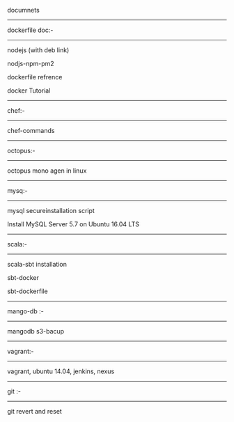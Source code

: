 documnets
__________
dockerfile doc:-
****************
nodejs (with deb link) 
<script src="https://gist.github.com/vikaschenny/2a5d8fcdaad20b0391e0777fdc11b488.js"></script>
nodjs-npm-pm2          
<script src="https://gist.github.com/vikaschenny/5278de5100cca1edbce1678d934dd351.js"></script>
dockerfile refrence    
<script src="https://gist.github.com/vikaschenny/dd099ece126efede0a782d29cab42dea.js"></script>
docker Tutorial        
<script src="https://gist.github.com/vikaschenny/66e2bf19a99d014c926352c6969af959.js"></script>

***********************************************************************************************
chef:-
******
chef-commands          
<script src="https://gist.github.com/vikaschenny/66e2bf19a99d014c926352c6969af959.js"></script>

************************************************************************************************
octopus:- 
***********************************************************************************************
octopus mono agen in linux 
<script src="https://gist.github.com/vikaschenny/e3609759095e1034537302fbe139e53c.js"></script>

***********************************************************************************************
mysq:- 
***********************************************************************************************
mysql secureinstallation script 
<script src="https://gist.github.com/vikaschenny/866d161a72631421fbb83099e329a8a9.js"></script>
Install MySQL Server 5.7 on Ubuntu 16.04 LTS
<script src="https://gist.github.com/vikaschenny/2d58c9a01a92841334f74def3a6448d8.js"></script>

***********************************************************************************************
scala:-
***********************************************************************************************

scala-sbt installation 
<script src="https://gist.github.com/vikaschenny/85e20e94d26dba2a18289efd09b80d8d.js"></script>
sbt-docker             
<script src="https://gist.github.com/vikaschenny/25c019a7f39149cb61d5b31d427000e4.js"></script>
sbt-dockerfile
<script src="https://gist.github.com/vikaschenny/83d399ea67e66a5ead0a5f29504cfb6f.js"></script>
***********************************************************************************************
mango-db :- 
***********************************************************************************************
mangodb s3-bacup  
<script src="https://gist.github.com/vikaschenny/c9f8971c3d0f4368ca18712b56bdcc33.js"></script>

***********************************************************************************************
vagrant:-
***********************************************************************************************

vagrant, ubuntu 14.04, jenkins, nexus
<script src="https://gist.github.com/vikaschenny/66ebb562600f534371894338fb002f6e.js"></script>

***********************************************************************************************
git :-
***********************************************************************************************

git revert and reset <script src="https://gist.github.com/vikaschenny/e2a0eff3204f22e12455cd7ad4bc390a.js"></script>
